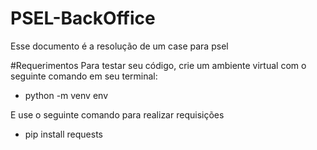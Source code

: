 # PSEL-BackOffice
Esse documento é a resolução de um case para psel

#Requerimentos
Para testar seu código, crie um ambiente virtual com o seguinte comando em seu terminal: 
 - python -m venv env
 
E use o seguinte comando para realizar requisições
 - pip install requests
